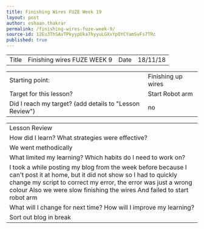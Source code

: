 ```yaml
---
title: Finishing Wires FUZE Week 19
layout: post
author: eshaan.thakrar
permalink: /finishing-wires-fuze-week-9/
source-id: 12Eu3ThSAvTPkyypUka7hyyuLGXxYpOYCYamSvFs7TRc
published: true
---
```

<table>
  <tr>
    <td>Title</td>
    <td>Finishing wires FUZE WEEK 9</td>
    <td>Date</td>
    <td>18/11/18</td>
  </tr>
</table>


<table>
  <tr>
    <td>Starting point:</td>
    <td>Finishing up wires</td>
  </tr>
  <tr>
    <td>Target for this lesson?</td>
    <td>Start Robot arm</td>
  </tr>
  <tr>
    <td>Did I reach my target? 
(add details to "Lesson Review")</td>
    <td> no</td>
  </tr>
</table>


<table>
  <tr>
    <td>Lesson Review</td>
  </tr>
  <tr>
    <td>How did I learn? What strategies were effective? </td>
  </tr>
  <tr>
    <td>We went methodically</td>
  </tr>
  <tr>
    <td>What limited my learning? Which habits do I need to work on? </td>
  </tr>
  <tr>
    <td>I took a while posting my blog from the week before because I can't post it at home, but it did not show so I had to quickly change my script to correct my error, the error was just a wrong colour
Also we were slow finishing the wires
And failed to start robot arm</td>
  </tr>
  <tr>
    <td>What will I change for next time? How will I improve my learning?</td>
  </tr>
  <tr>
    <td>Sort out blog in break</td>
  </tr>
</table>


